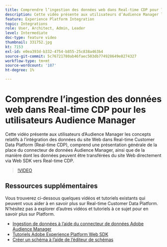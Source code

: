 ```yaml
---
title: Comprendre l’ingestion des données web dans Real-time CDP pour les utilisateurs Audience Manager
description: Cette vidéo présente aux utilisateurs d’Audience Manager les concepts relatifs à l’intégration des données du site Web dans Real-time Customer Data Platform (Real-time CDP), comprend une présentation générale de la place du connecteur de données Audience Manager, ainsi que de la manière dont les données peuvent être transférées du site Web directement via Web SDK vers Real-time CDP.
feature: Experience Platform Integration
topic: Integrations
role: User, Architect, Admin, Leader
level: Intermediate
doc-type: feature video
thumbnail: 331752.jpg
kt: 7153
exl-id: e0ea393d-b332-4754-b855-25c838a463b4
source-git-commit: 5c76721780ab46faec503db774928649e8274327
workflow-type: tm+mt
source-wordcount: '187'
ht-degree: 1%

---
```


# Comprendre l’ingestion des données web dans Real-time CDP pour les utilisateurs Audience Manager

Cette vidéo présente aux utilisateurs d’Audience Manager les concepts relatifs à l’intégration des données du site Web dans Real-time Customer Data Platform (Real-time CDP), comprend une présentation générale de la place du connecteur de données Audience Manager, ainsi que de la manière dont les données peuvent être transférées du site Web directement via Web SDK vers Real-time CDP.

>[!VIDEO](https://video.tv.adobe.com/v/331752/?quality=12&learn=on)

## Ressources supplémentaires

Vous trouverez ci-dessous quelques vidéos et tutoriels existants qui peuvent vous aider à en savoir plus sur Real-time Customer Data Platform. N’hésitez pas à explorer d’autres vidéos et tutoriels à ce sujet pour en savoir plus sur Platform.

* [Ingestion de données à l’aide du connecteur de données Adobe Audience Manager](https://experienceleague.adobe.com/docs/platform-learn/tutorials/sources/ingest-data-from-aam.html?lang=en#sources)
* [Tutoriels Adobe Experience Platform Web SDK](https://experienceleague.adobe.com/docs/web-sdk-learn/tutorials/overview.html?lang=en)
* [Créer un schéma à l’aide de l’éditeur de schémas](https://experienceleague.adobe.com/docs/experience-platform/xdm/tutorials/create-schema-ui.html?lang=en#getting-started)
